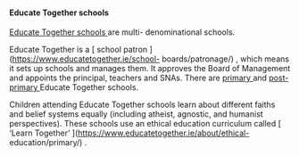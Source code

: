 ####  **Educate Together schools**

[ Educate Together schools ](https://www.educatetogether.ie/) are multi-
denominational schools.

Educate Together is a [ school patron ](https://www.educatetogether.ie/school-
boards/patronage/) , which means it sets up schools and manages them. It
approves the Board of Management and appoints the principal, teachers and
SNAs. There are [ primary ](https://www.educatetogether.ie/schools/primary/)
and [ post-primary ](https://www.educatetogether.ie/schools/second-level/)
Educate Together schools.

Children attending Educate Together schools learn about different faiths and
belief systems equally (including atheist, agnostic, and humanist
perspectives). These schools use an ethical education curriculum called [
‘Learn Together’ ](https://www.educatetogether.ie/about/ethical-
education/primary/) .
